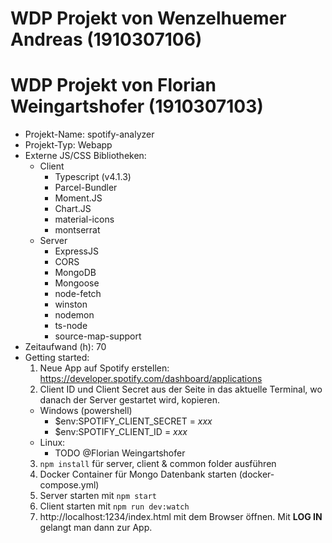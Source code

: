 # WDP Projekt von Wenzelhuemer Andreas (1910307106) 
# WDP Projekt von Florian Weingartshofer (1910307103)

* Projekt-Name: spotify-analyzer
* Projekt-Typ: Webapp
* Externe JS/CSS Bibliotheken: 
  * Client
    * Typescript (v4.1.3)
    * Parcel-Bundler
    * Moment.JS
    * Chart.JS
    * material-icons
    * montserrat
  * Server
    * ExpressJS
    * CORS
    * MongoDB
    * Mongoose
    * node-fetch
    * winston
    * nodemon
    * ts-node
    * source-map-support
* Zeitaufwand (h): 70
* Getting started:
  1. Neue App auf Spotify erstellen: https://developer.spotify.com/dashboard/applications
  2. Client ID und Client Secret aus der Seite in das aktuelle Terminal, wo danach der Server gestartet wird, kopieren.
    * Windows (powershell)
      * $env:SPOTIFY_CLIENT_SECRET = _xxx_
      * $env:SPOTIFY_CLIENT_ID = _xxx_
    * Linux:
      * TODO @Florian Weingartshofer
  3. ```npm install``` für server, client & common folder ausführen
  4. Docker Container für Mongo Datenbank starten (docker-compose.yml)
  5. Server starten mit ```npm start```
  6. Client starten mit ```npm run dev:watch```
  7. http://localhost:1234/index.html mit dem Browser öffnen. Mit __LOG IN__ gelangt man dann zur App.
